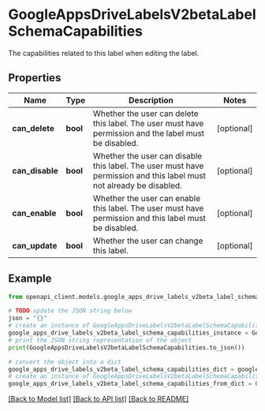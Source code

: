# GoogleAppsDriveLabelsV2betaLabelSchemaCapabilities

The capabilities related to this label when editing the label.

## Properties

Name | Type | Description | Notes
------------ | ------------- | ------------- | -------------
**can_delete** | **bool** | Whether the user can delete this label. The user must have permission and the label must be disabled. | [optional] 
**can_disable** | **bool** | Whether the user can disable this label. The user must have permission and this label must not already be disabled. | [optional] 
**can_enable** | **bool** | Whether the user can enable this label. The user must have permission and this label must be disabled. | [optional] 
**can_update** | **bool** | Whether the user can change this label. | [optional] 

## Example

```python
from openapi_client.models.google_apps_drive_labels_v2beta_label_schema_capabilities import GoogleAppsDriveLabelsV2betaLabelSchemaCapabilities

# TODO update the JSON string below
json = "{}"
# create an instance of GoogleAppsDriveLabelsV2betaLabelSchemaCapabilities from a JSON string
google_apps_drive_labels_v2beta_label_schema_capabilities_instance = GoogleAppsDriveLabelsV2betaLabelSchemaCapabilities.from_json(json)
# print the JSON string representation of the object
print(GoogleAppsDriveLabelsV2betaLabelSchemaCapabilities.to_json())

# convert the object into a dict
google_apps_drive_labels_v2beta_label_schema_capabilities_dict = google_apps_drive_labels_v2beta_label_schema_capabilities_instance.to_dict()
# create an instance of GoogleAppsDriveLabelsV2betaLabelSchemaCapabilities from a dict
google_apps_drive_labels_v2beta_label_schema_capabilities_from_dict = GoogleAppsDriveLabelsV2betaLabelSchemaCapabilities.from_dict(google_apps_drive_labels_v2beta_label_schema_capabilities_dict)
```
[[Back to Model list]](../README.md#documentation-for-models) [[Back to API list]](../README.md#documentation-for-api-endpoints) [[Back to README]](../README.md)


